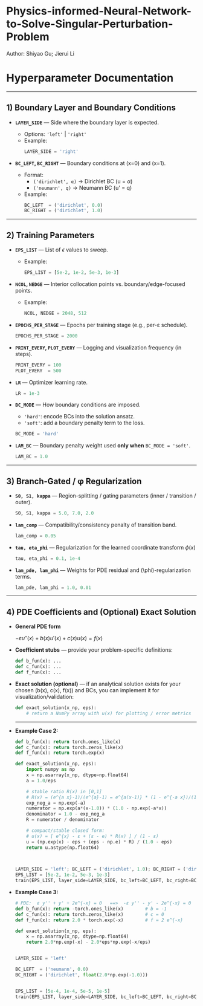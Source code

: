 # Physics-informed-Neural-Network-to-Solve-Singular-Perturbation-Problem
Author: Shiyao Gu; Jierui Li

# Hyperparameter Documentation


---

## 1) Boundary Layer and Boundary Conditions

- **`LAYER_SIDE`** — Side where the boundary layer is expected.  
  - Options: `'left'` | `'right'`  
  - Example:
    ```python
    LAYER_SIDE = 'right'
    ```

- **`BC_LEFT`, `BC_RIGHT`** — Boundary conditions at \(x=0\) and \(x=1\).  
  - Format:
    - `('dirichlet', α)`  → Dirichlet BC \(u = $\alpha$\)
    - `('neumann', q)`   → Neumann BC \(u' = q\)
  - Example:
    ```python
    BC_LEFT  = ('dirichlet', 0.0)
    BC_RIGHT = ('dirichlet', 1.0)
    ```

---

## 2) Training Parameters

- **`EPS_LIST`** — List of $\epsilon$ values to sweep.  
  - Example:
    ```python
    EPS_LIST = [5e-2, 1e-2, 5e-3, 1e-3]
    ```

- **`NCOL`, `NEDGE`** — Interior collocation points vs. boundary/edge-focused points.  
  - Example:
    ```python
    NCOL, NEDGE = 2048, 512
    ```

- **`EPOCHS_PER_STAGE`** — Epochs per training stage (e.g., per-ε schedule).
  ```python
  EPOCHS_PER_STAGE = 2000
  ```

- **`PRINT_EVERY`, `PLOT_EVERY`** — Logging and visualization frequency (in steps).
  ```python
  PRINT_EVERY = 100
  PLOT_EVERY  = 500
  ```

- **`LR`** — Optimizer learning rate.
  ```python
  LR = 1e-3
  ```

- **`BC_MODE`** — How boundary conditions are imposed.  
  - `'hard'`: encode BCs into the solution ansatz.  
  - `'soft'`: add a boundary penalty term to the loss.
  ```python
  BC_MODE = 'hard'
  ```

- **`LAM_BC`** — Boundary penalty weight used **only when** `BC_MODE = 'soft'`.
  ```python
  LAM_BC = 1.0
  ```

---

## 3) Branch-Gated / φ Regularization

- **`S0, S1, kappa`** — Region-splitting / gating parameters (inner / transition / outer).
  ```python
  S0, S1, kappa = 5.0, 7.0, 2.0
  ```

- **`lam_comp`** — Compatibility/consistency penalty of transition band.
  ```python
  lam_comp = 0.05
  ```

- **`tau, eta_phi`** — Regularization for the learned coordinate transform $\phi(x)$
  ```python
  tau, eta_phi = 0.1, 1e-4
  ```

- **`lam_pde, lam_phi`** — Weights for PDE residual and \(\phi\)-regularization terms.
  ```python
  lam_pde, lam_phi = 1.0, 0.01
  ```

---

## 4) PDE Coefficients and (Optional) Exact Solution

- **General PDE form**
  
  $- \varepsilon u''(x) + b(x) u'(x) + c(x) u(x) = f(x)$
  

- **Coefficient stubs** — provide your problem-specific definitions:
  ```python
  def b_fun(x): ...
  def c_fun(x): ...
  def f_fun(x): ...
  ```

- **Exact solution (optional)** — if an analytical solution exists for your chosen
  \(b(x), c(x), f(x)\) and BCs, you can implement it for visualization/validation:
  ```python
  def exact_solution(x_np, eps):
      # return a NumPy array with u(x) for plotting / error metrics
  ```

  ---

- **Example Case 2:** 
  ```python
  def b_fun(x): return torch.ones_like(x)
  def c_fun(x): return torch.zeros_like(x)
  def f_fun(x): return torch.exp(x)

  def exact_solution(x_np, eps):
      import numpy as np
      x = np.asarray(x_np, dtype=np.float64)
      a = 1.0/eps

      # stable ratio R(x) in [0,1]
      # R(x) = (e^{a x}-1)/(e^{a}-1) = e^{a(x-1)} * (1 - e^{-a x})/(1 - e^{-a})
      exp_neg_a = np.exp(-a)
      numerator = np.exp(a*(x-1.0)) * (1.0 - np.exp(-a*x))
      denominator = 1.0 - exp_neg_a
      R = numerator / denominator

      # compact/stable closed form:
      # u(x) = [ e^{x} - ε + (ε - e) * R(x) ] / (1 - ε)
      u = (np.exp(x) - eps + (eps - np.e) * R) / (1.0 - eps)
      return u.astype(np.float64)
    


  LAYER_SIDE = 'left'; BC_LEFT = ('dirichlet', 1.0); BC_RIGHT = ('dirichlet', 0.0)
  EPS_LIST = [5e-2, 1e-2, 5e-3, 1e-3]
  train(EPS_LIST, layer_side=LAYER_SIDE, bc_left=BC_LEFT, bc_right=BC_RIGHT)

  ```

- **Example Case 3:** 
  ```python
  # PDE:  ε y'' + y' + 2e^{-x} = 0   ==>  -ε y'' - y' - 2e^{-x} = 0
  def b_fun(x): return -torch.ones_like(x)        # b = -1
  def c_fun(x): return torch.zeros_like(x)        # c = 0
  def f_fun(x): return 2.0 * torch.exp(-x)        # f = 2 e^{-x}

  def exact_solution(x_np, eps):
      x = np.asarray(x_np, dtype=np.float64)
      return 2.0*np.exp(-x) - 2.0*eps*np.exp(-x/eps)


  LAYER_SIDE = 'left'

  BC_LEFT  = ('neumann', 0.0)
  BC_RIGHT = ('dirichlet', float(2.0*np.exp(-1.0)))


  EPS_LIST = [5e-4, 1e-4, 5e-5, 1e-5]
  train(EPS_LIST, layer_side=LAYER_SIDE, bc_left=BC_LEFT, bc_right=BC_RIGHT)
  ```
